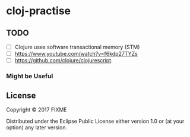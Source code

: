 # cloj-practise

## TODO
- [ ] Clojure uses software transactional memory (STM)
- [ ] https://www.youtube.com/watch?v=f6kdp27TYZs
- [ ] https://github.com/clojure/clojurescript.

### Might be Useful

## License

Copyright © 2017 FIXME

Distributed under the Eclipse Public License either version 1.0 or (at
your option) any later version.
